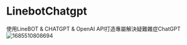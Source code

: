 # LinebotChatgpt
使用LineBOT & CHATGPT & OpenAI API打造專屬解決疑難雜症ChatGPT<br/>
![1685510808694](https://github.com/s9231158/LinebotChatgpt/assets/121070963/136bada7-91b3-4556-b322-b8ed3713d6b0)

